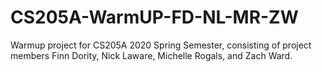 # CS205A-WarmUP-FD-NL-MR-ZW
Warmup project for CS205A 2020 Spring Semester, consisting of project members Finn Dority, Nick Laware, Michelle Rogals, and Zach Ward.
